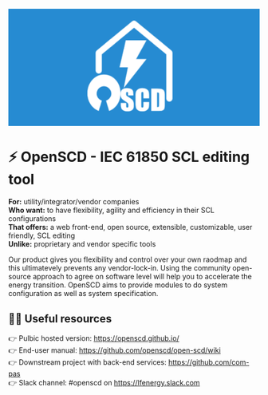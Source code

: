 ![OpenSCD Header Picture](./assets/header.png)
# ⚡️ OpenSCD - IEC 61850 SCL editing tool​

**For:** utility/integrator/vendor companies​  
**Who want:** to have flexibility, agility and efficiency in their SCL configurations​  
**That offers:** a web front-end, open source, extensible, customizable, user friendly, SCL editing​  
**Unlike:** proprietary and vendor specific tools​

Our product gives you flexibility and control over your own raodmap and this ultimatevely prevents any vendor-lock-in. Using the community open-source approach to agree on software level will help you to accelerate the energy transition. OpenSCD aims to provide modules to do system configuration as well as system specification.


## 👩‍💻 Useful resources

👉 Pulbic hosted version: https://openscd.github.io/  
👉 End-user manual: https://github.com/openscd/open-scd/wiki  
👉 Downstream project with back-end services: https://github.com/com-pas  
👉 Slack channel: #openscd on https://lfenergy.slack.com
